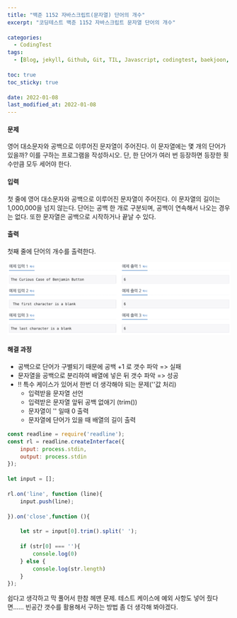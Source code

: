 ```yaml
---
title: "백준 1152 자바스크립트(문자열) 단어의 개수"
excerpt: "코딩테스트 백준 1152 자바스크립트 문자열 단어의 개수"

categories:
  - CodingTest
tags:
  - [Blog, jekyll, Github, Git, TIL, Javascript, codingtest, baekjoon, baekjoon 1157, Node.js, 백준, 노드, 코딩테스트, 백준 1152 자바스크립트, 백준 1152 javascript ]

toc: true
toc_sticky: true
 
date: 2022-01-08
last_modified_at: 2022-01-08
---
```

#### 문제
영어 대소문자와 공백으로 이루어진 문자열이 주어진다. 이 문자열에는 몇 개의 단어가 있을까? 이를 구하는 프로그램을 작성하시오. 단, 한 단어가 여러 번 등장하면 등장한 횟수만큼 모두 세어야 한다.

#### 입력
첫 줄에 영어 대소문자와 공백으로 이루어진 문자열이 주어진다. 이 문자열의 길이는 1,000,000을 넘지 않는다. 단어는 공백 한 개로 구분되며, 공백이 연속해서 나오는 경우는 없다. 또한 문자열은 공백으로 시작하거나 끝날 수 있다.

#### 출력
첫째 줄에 단어의 개수를 출력한다.

![1152](/assets/images/1152.png)

#### 해결 과정
* 공백으로 단어가 구별되기 때문에 공백 +1 로 갯수 파악 => 실패
* 문자열을 공백으로 분리하여 배열에 넣은 뒤 갯수 파악 => 성공
* ‼️ 특수 케이스가 있어서 한번 더 생각해야 되는 문제(''값 처리)
  * 입력받을 문자열 선언
  * 입력받은 문자열 앞뒤 공백 없애기 (trim())
  * 문자열이 '' 일때 0 출력
  * 문자열에 단어가 있을 때 배열의 길이 출력

```javascript
const readline = require('readline');
const rl = readline.createInterface({
    input: process.stdin,
    output: process.stdin
});

let input = [];

rl.on('line', function (line){
    input.push(line);

}).on('close',function (){

    let str = input[0].trim().split(' ');

    if (str[0] === ''){
        console.log(0)
    } else {
        console.log(str.length)
    }
});
```

쉽다고 생각하고 막 풀어서 한참 헤맨 문제. 테스트 케이스에 예외 사항도 넣어 줬다면......
빈공간 갯수를 활용해서 구하는 방법 좀 더 생각해 봐야겠다.
